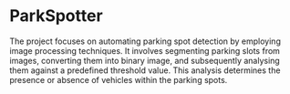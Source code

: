 # ParkSpotter
The project focuses on automating parking spot detection by employing image processing techniques. It involves segmenting parking slots from images, converting them into binary image, and subsequently analysing them against a predefined threshold value. This analysis determines the presence or absence of vehicles within the parking spots.
